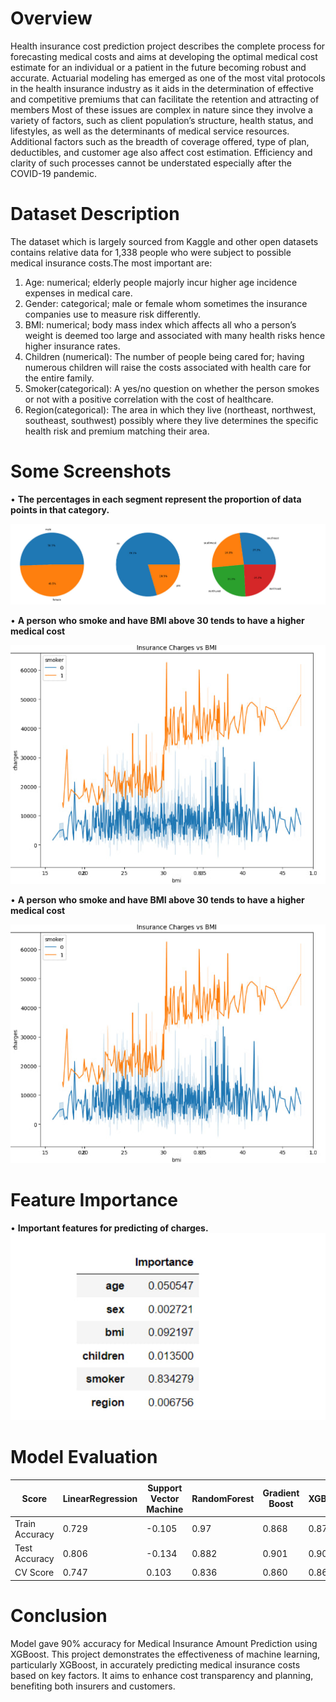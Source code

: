 
# Overview
Health insurance cost prediction project describes the complete process for forecasting 
medical costs and aims at developing the optimal medical cost estimate for an individual or a patient in the future 
becoming robust and accurate. Actuarial modeling has emerged as one of the most vital protocols in the health 
insurance industry as it aids in the determination of effective and competitive premiums that can facilitate the 
retention and attracting of members Most of these issues are complex in nature since they involve a variety of 
factors, such as client population’s structure, health status, and lifestyles, as well as the determinants of medical 
service resources. Additional factors such as the breadth of coverage offered, type of plan, deductibles, and 
customer age also affect cost estimation. Efficiency and clarity of such processes cannot be understated especially 
after the COVID-19 pandemic.
# Dataset Description
The dataset which is largely sourced from Kaggle and other open datasets contains relative data for 1,338 people who were subject to possible medical insurance costs.The most important are: 
1. Age: numerical; elderly people majorly incur higher age incidence expenses in medical care. 
2. Gender: categorical; male or female whom sometimes the insurance companies use to measure risk differently. 
3. BMI: numerical; body mass index which affects all who a person’s weight is deemed too large and associated with many health risks hence higher insurance rates. 
4. Children (numerical): The number of people being cared for; having numerous children will raise the costs associated with health care for the entire family. 
5. Smoker(categorical): A yes/no question on whether the person smokes or not with a positive correlation with the cost of healthcare. 
6. Region(categorical): The area in which they live (northeast, northwest, southeast, southwest) possibly where they live determines the specific health risk and premium matching their area.
# Some Screenshots

• **The percentages in each segment represent the proportion of data points in that category.** <br>

![image](Images/photo_2025-02-27_10-29-40.jpg)

• **A person who smoke and have BMI above 30 tends to have a higher medical cost** <br>

![image](Images/photo_2025-02-27_10-26-00.jpg)

• **A person who smoke and have BMI above 30 tends to have a higher medical cost** <br>

![image](Images/photo_2025-02-27_10-26-00.jpg)

# Feature Importance

• **Important features for predicting of charges.** <br>
![image](Images/photo_2025-02-27_11-10-19.jpg)


# Model Evaluation

| Score | LinearRegression | Support Vector Machine | RandomForest | Gradient Boost| XGBoost|
| ----------- | ----------- | ----------- | ----------- | ----------- | ----------- |
| Train Accuracy | 0.729 | -0.105 | 0.97 | 0.868 |0.870 |
| Test Accuracy | 0.806 | -0.134 | 0.882 | 0.901 | 0.904 |
| CV Score | 0.747 | 0.103 | 0.836 | 0.860 | 0.860 |

# Conclusion
Model gave 90% accuracy for Medical Insurance Amount Prediction using XGBoost. This project demonstrates the effectiveness of machine learning, particularly XGBoost, in accurately predicting medical insurance costs based on key factors. It aims to enhance cost transparency and planning, benefiting both insurers and customers.
